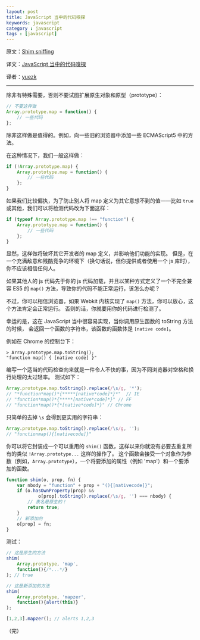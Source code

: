 ```yaml
---
layout: post
title: JavaScript 当中的代码嗅探
keywords: javascript
category : javascript
tags : [javascript]
---
```


原文：[Shim sniffing](http://www.jspatterns.com/shim-sniffing/)

译文：[JavaScript 当中的代码嗅探](https://justjavac.com/javascript/2013/04/05/shim-sniffing-in-javascript.html)

译者：[yuezk](http://www.cnblogs.com/yuezk/)

----------------------------------------------------

除非有特殊需要，否则不要试图扩展原生对象和原型（prototype）：

```javascript
// 不要这样做
Array.prototype.map = function() {
	// 一些代码
};
```

除非这样做是值得的。例如，向一些旧的浏览器中添加一些 ECMAScript5 中的方法。

在这种情况下，我们一般这样做：

```javascript
if (!Array.prototype.map) {
	Array.prototype.map = function() {
		// 一些代码
	};
}
```

如果我们比较偏执，为了防止别人将 map 定义为其它意想不到的值——比如 `true` 或其他，我们可以将检测代码改为下面这样：

```javascript
if (typeof Array.prototype.map !== "function") {
	Array.prototype.map = function() {
		// 一些代码
	};
}
```

显然，这样做将破坏其它开发者的 map 定义，并影响他们功能的实现。
但是，在一个充满敌意和残酷竞争的环境下（换句话说，但你提供或者使用一个 js 库时），你不应该相信任何人。

如果其他人的 js 代码先于你的 js 代码加载，并且以某种方式定义了一个不完全兼容 ES5 的 `map()` 方法，导致你的代码不能正常运行，该怎么办呢？

不过，你可以相信浏览器，如果 Webkit 内核实现了 `map()` 方法，你可以放心，这个方法肯定会正常运行。
否则的话，你就要用你的代码进行检测了。

幸运的是，这在 JavaScript 当中很容易实现，当你调用原生函数的 toString 方法的时候，
会返回一个函数的字符串，该函数的函数体是 `[native code]`。

例如在 Chrome 的控制台下：

    > Array.prototype.map.toString();
    "function map() { [native code] }"

编写一个适当的代码检查向来就是一件令人不快的事，因为不同浏览器对空格和换行处理的太过轻率。
测试如下：

```javascript
Array.prototype.map.toString().replace(/\s/g, '*');
// "*function*map()*{*****[native*code]*}*"  // IE
// "function*map()*{*****[native*code]*}" // FF
// "function*map()*{*[native*code]*}" // Chrome
```

只简单的去掉 `\s` 会得到更实用的字符串：

```javascript
Array.prototype.map.toString().replace(/\s/g, '');
// "functionmap(){[nativecode]}"
```

你可以将它封装成一个可以重用的 `shim()` 函数，这样以来你就没有必要去重复所有的类似 `!Array.prototype...` 这样的操作了。
这个函数会接受一个对象作为参数（例如，`Array.prototype`），一个将要添加的属性（例如 'map'）和一个要添加的函数。

```javascript
function shim(o, prop, fn) {
	var nbody = "function" + prop + "(){[nativecode]}";
	if (o.hasOwnProperty(prop) && 
			o[prop].toString().replace(/\s/g, '') === nbody) {
		// 表名是原生的！ 
		return true;
	}
	// 新添加的 
	o[prop] = fn;
}
```

测试：

```javascript
// 这是原生的方法
shim(
	Array.prototype, 'map',
	function(){/*...*/}
); // true

// 这是新添加的方法
shim(
	Array.prototype, 'mapzer',
	function(){alert(this)}
);

[1,2,3].mapzer(); // alerts 1,2,3
```

（完）